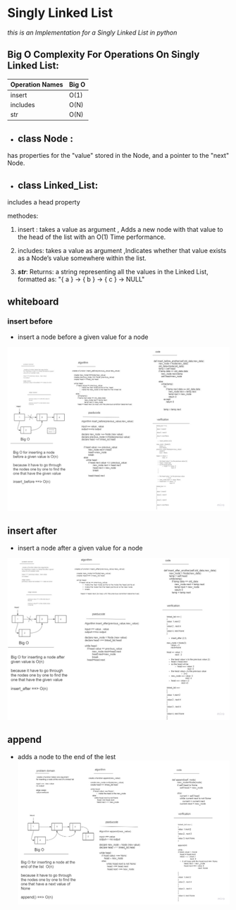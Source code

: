 # Singly Linked List

*this is an Implementation for a Singly Linked List in python*

## Big O Complexity For Operations On Singly Linked List:

| Operation Names | Big O |
| ----------- | ----------- |
| insert | O(1) |
| includes | O(N) |
| str | O(N) |

-  ## class Node : 

has properties for the "value" stored in the Node, and a pointer to the "next" Node.

- ## class Linked_List:
includes a head property

methodes: 
1. insert : takes a value as argument , Adds a new node with that value to the head of the list with an O(1) Time performance.

2. includes:  takes a value as argument ,Indicates whether that value exists as a Node’s value somewhere within the list.

3. *__str__*: 
Returns: a string representing all the values in the Linked List, formatted as:
"{ a } -> { b } -> { c } -> NULL"

## whiteboard

### insert before
- insert a node before a given value for a node

![insert_before](./images/insert_before.jpg)

## insert after 
- insert a node after a given value for a node 

![insert_after](./images/insert_after.jpg)

## append 

- adds a node to the end of the lest 
![append](./images/append.jpg)






